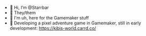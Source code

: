 - 🌟 Hi, I’m @Starrbar
- 🪻 They/them
- 👀 I'm uh, here for the Gamemaker stuff
- 💚 Developing a pixel adventure game in Gamemaker, still in early development: https://kibis-world.carrd.co/

<!---
Starrbar/Starrbar is a ✨ special ✨ repository because its `README.md` (this file) appears on your GitHub profile.
You can click the Preview link to take a look at your changes.
--->
